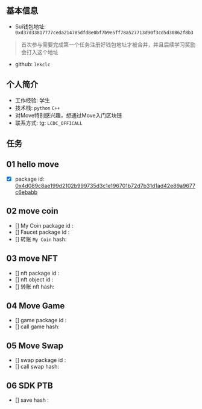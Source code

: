 ## 基本信息
- Sui钱包地址: ` 0xd37d33817777ceda214785dfd8e0bf7b9e5ff78a527713d90f3cd5d30862f8b3`
> 首次参与需要完成第一个任务注册好钱包地址才被合并，并且后续学习奖励会打入这个地址
- github: `lekclc`

## 个人简介
- 工作经验: 学生
- 技术栈: `python` `C++`
- 对Move特别感兴趣，想通过Move入门区块链
- 联系方式: tg: `LCDC_OFFICALL` 

## 任务

##   01 hello move  
- [x] package id: 
[0x4d089c8ae199d2102b999735d3c1e196701b72d7b31d1ad42e89a9677c6ebabb](https://suiscan.xyz/testnet/object/0x4d089c8ae199d2102b999735d3c1e196701b72d7b31d1ad42e89a9677c6ebabb)

##   02 move coin
- [] My Coin package id : 
- [] Faucet package id : 
- [] 转账 `My Coin` hash:

##   03 move NFT
- [] nft package id :
- [] nft object id : 
- [] 转账 nft  hash:

##   04 Move Game
- [] game package id :
- [] call game hash:

##   05 Move Swap
- [] swap package id :
- [] call swap hash:

##   06 SDK PTB
- [] save hash :
